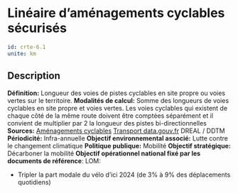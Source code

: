 # Linéaire d’aménagements cyclables sécurisés
```yaml
id: crte-6.1
unite: km
```
## Description

**Définition:** Longueur des voies de pistes cyclables en site propre ou voies vertes sur le territoire.
**Modalités de calcul:** Somme des longueurs de voies cyclables en site propre et voies vertes.
Les voies cyclables qui existent de chaque côté de la même route doivent être comptées séparément et il convient de multiplier par 2 la longueur des pistes bi-directionnelles
**Sources:** <a href="https://amenagements-cyclables.fr/">Aménagements cyclables</a>
<a href="https://transport.data.gouv.fr/datasets/amenagements-cyclables-france-metropolitaine/">Transport data.gouv.fr</a> DREAL / DDTM
**Périodicité:** Infra-annuelle
**Objectif environnemental associé:** Lutte contre le changement climatique
**Politique publique:** Mobilité
**Objectif stratégique:** Décarboner la mobilité
**Objectif opérationnel national fixé par les documents de référence**: LOM:
- Tripler la part modale du vélo d’ici 2024 (de 3% à 9% des déplacements quotidiens)
